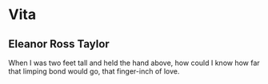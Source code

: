 # Vita
## Eleanor Ross Taylor
When I was two feet tall
and held the hand above,
how could I know
how far that limping bond would go,
that finger-inch of love.